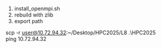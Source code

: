 1. install_openmpi.sh
2. rebuild with zlib
3. export path

scp -r user@10.72.94.32:~/Desktop/HPC2025/L8 .\HPC2025\
ping 10.72.94.32